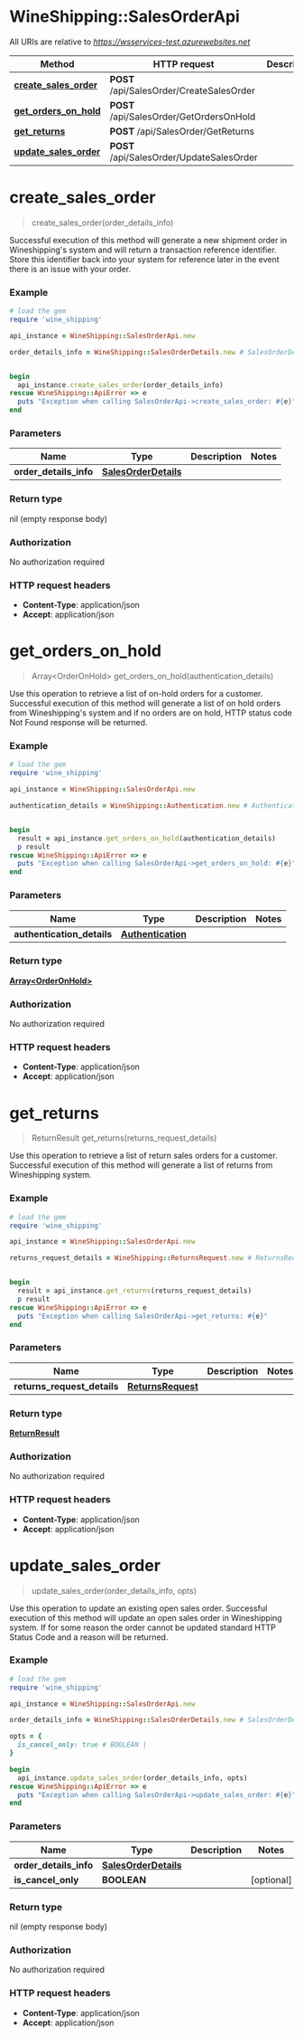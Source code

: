 # WineShipping::SalesOrderApi

All URIs are relative to *https://wsservices-test.azurewebsites.net*

Method | HTTP request | Description
------------- | ------------- | -------------
[**create_sales_order**](SalesOrderApi.md#create_sales_order) | **POST** /api/SalesOrder/CreateSalesOrder | 
[**get_orders_on_hold**](SalesOrderApi.md#get_orders_on_hold) | **POST** /api/SalesOrder/GetOrdersOnHold | 
[**get_returns**](SalesOrderApi.md#get_returns) | **POST** /api/SalesOrder/GetReturns | 
[**update_sales_order**](SalesOrderApi.md#update_sales_order) | **POST** /api/SalesOrder/UpdateSalesOrder | 


# **create_sales_order**
> create_sales_order(order_details_info)



Successful execution of this method will generate a new shipment order in Wineshipping's system and will return a transaction reference identifier. Store this identifier back into your system for reference later in the event there is an issue with your order.

### Example
```ruby
# load the gem
require 'wine_shipping'

api_instance = WineShipping::SalesOrderApi.new

order_details_info = WineShipping::SalesOrderDetails.new # SalesOrderDetails | 


begin
  api_instance.create_sales_order(order_details_info)
rescue WineShipping::ApiError => e
  puts "Exception when calling SalesOrderApi->create_sales_order: #{e}"
end
```

### Parameters

Name | Type | Description  | Notes
------------- | ------------- | ------------- | -------------
 **order_details_info** | [**SalesOrderDetails**](SalesOrderDetails.md)|  | 

### Return type

nil (empty response body)

### Authorization

No authorization required

### HTTP request headers

 - **Content-Type**: application/json
 - **Accept**: application/json



# **get_orders_on_hold**
> Array&lt;OrderOnHold&gt; get_orders_on_hold(authentication_details)



Use this operation to retrieve a list of on-hold orders for a customer. Successful execution of this method will generate a list of on hold orders from Wineshipping's system and if no orders are on hold, HTTP status code Not Found response will be returned.

### Example
```ruby
# load the gem
require 'wine_shipping'

api_instance = WineShipping::SalesOrderApi.new

authentication_details = WineShipping::Authentication.new # Authentication | 


begin
  result = api_instance.get_orders_on_hold(authentication_details)
  p result
rescue WineShipping::ApiError => e
  puts "Exception when calling SalesOrderApi->get_orders_on_hold: #{e}"
end
```

### Parameters

Name | Type | Description  | Notes
------------- | ------------- | ------------- | -------------
 **authentication_details** | [**Authentication**](Authentication.md)|  | 

### Return type

[**Array&lt;OrderOnHold&gt;**](OrderOnHold.md)

### Authorization

No authorization required

### HTTP request headers

 - **Content-Type**: application/json
 - **Accept**: application/json



# **get_returns**
> ReturnResult get_returns(returns_request_details)



Use this operation to retrieve a list of return sales orders for a customer. Successful execution of this method will generate a list of returns from Wineshipping system.

### Example
```ruby
# load the gem
require 'wine_shipping'

api_instance = WineShipping::SalesOrderApi.new

returns_request_details = WineShipping::ReturnsRequest.new # ReturnsRequest | 


begin
  result = api_instance.get_returns(returns_request_details)
  p result
rescue WineShipping::ApiError => e
  puts "Exception when calling SalesOrderApi->get_returns: #{e}"
end
```

### Parameters

Name | Type | Description  | Notes
------------- | ------------- | ------------- | -------------
 **returns_request_details** | [**ReturnsRequest**](ReturnsRequest.md)|  | 

### Return type

[**ReturnResult**](ReturnResult.md)

### Authorization

No authorization required

### HTTP request headers

 - **Content-Type**: application/json
 - **Accept**: application/json



# **update_sales_order**
> update_sales_order(order_details_info, opts)



Use this operation to update an existing open sales order. Successful execution of this method will update an open sales order in Wineshipping system. If for some reason the order cannot be updated standard HTTP Status Code and a reason will be returned.

### Example
```ruby
# load the gem
require 'wine_shipping'

api_instance = WineShipping::SalesOrderApi.new

order_details_info = WineShipping::SalesOrderDetails.new # SalesOrderDetails | 

opts = { 
  is_cancel_only: true # BOOLEAN | 
}

begin
  api_instance.update_sales_order(order_details_info, opts)
rescue WineShipping::ApiError => e
  puts "Exception when calling SalesOrderApi->update_sales_order: #{e}"
end
```

### Parameters

Name | Type | Description  | Notes
------------- | ------------- | ------------- | -------------
 **order_details_info** | [**SalesOrderDetails**](SalesOrderDetails.md)|  | 
 **is_cancel_only** | **BOOLEAN**|  | [optional] 

### Return type

nil (empty response body)

### Authorization

No authorization required

### HTTP request headers

 - **Content-Type**: application/json
 - **Accept**: application/json



